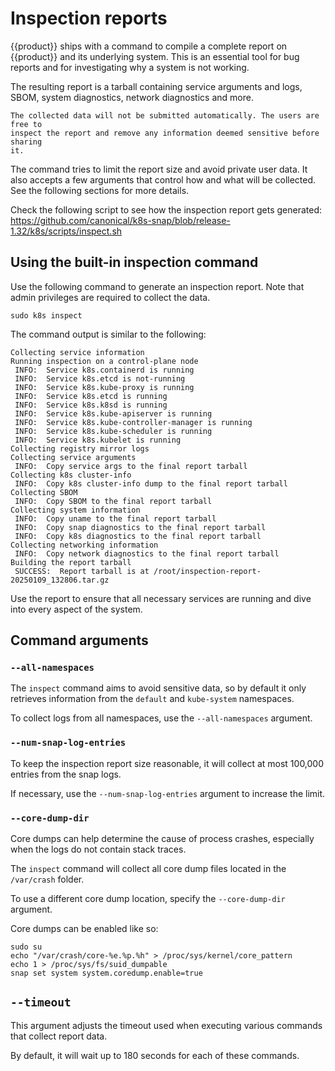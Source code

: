 # Inspection reports

{{product}} ships with a command to compile a complete report on {{product}} and
its underlying system. This is an essential tool for bug reports and for
investigating why a system is not working.

The resulting report is a tarball containing service arguments and logs, SBOM,
system diagnostics, network diagnostics and more.

```{important}
The collected data will not be submitted automatically. The users are free to
inspect the report and remove any information deemed sensitive before sharing
it.
```

The command tries to limit the report size and avoid private user data. It
also accepts a few arguments that control how and what will be collected.
See the following sections for more details.

Check the following script to see how the inspection report gets generated:
https://github.com/canonical/k8s-snap/blob/release-1.32/k8s/scripts/inspect.sh

## Using the built-in inspection command

Use the following command to generate an inspection report. Note that admin
privileges are required to collect the data.

```
sudo k8s inspect
```

The command output is similar to the following:

```
Collecting service information
Running inspection on a control-plane node
 INFO:  Service k8s.containerd is running
 INFO:  Service k8s.etcd is not-running
 INFO:  Service k8s.kube-proxy is running
 INFO:  Service k8s.etcd is running
 INFO:  Service k8s.k8sd is running
 INFO:  Service k8s.kube-apiserver is running
 INFO:  Service k8s.kube-controller-manager is running
 INFO:  Service k8s.kube-scheduler is running
 INFO:  Service k8s.kubelet is running
Collecting registry mirror logs
Collecting service arguments
 INFO:  Copy service args to the final report tarball
Collecting k8s cluster-info
 INFO:  Copy k8s cluster-info dump to the final report tarball
Collecting SBOM
 INFO:  Copy SBOM to the final report tarball
Collecting system information
 INFO:  Copy uname to the final report tarball
 INFO:  Copy snap diagnostics to the final report tarball
 INFO:  Copy k8s diagnostics to the final report tarball
Collecting networking information
 INFO:  Copy network diagnostics to the final report tarball
Building the report tarball
 SUCCESS:  Report tarball is at /root/inspection-report-20250109_132806.tar.gz
```

Use the report to ensure that all necessary services are running and dive into
every aspect of the system.

## Command arguments

### ``--all-namespaces``

The ``inspect`` command aims to avoid sensitive data, so by default it only
retrieves information from the ``default`` and  ``kube-system`` namespaces.

To collect logs from all namespaces, use the ``--all-namespaces`` argument.

### ``--num-snap-log-entries``

To keep the inspection report size reasonable, it will collect at most
100,000 entries from the snap logs.

If necessary, use the ``--num-snap-log-entries`` argument to increase the limit.

### ``--core-dump-dir``

Core dumps can help determine the cause of process crashes, especially when
the logs do not contain stack traces.

The ``inspect`` command will collect all core dump files located in the
``/var/crash`` folder.

To use a different core dump location, specify the ``--core-dump-dir``
argument.

Core dumps can be enabled like so:

```
sudo su
echo "/var/crash/core-%e.%p.%h" > /proc/sys/kernel/core_pattern
echo 1 > /proc/sys/fs/suid_dumpable
snap set system system.coredump.enable=true
```

## ``--timeout``

This argument adjusts the timeout used when executing various commands that
collect report data.

By default, it will wait up to 180 seconds for each of these commands.
